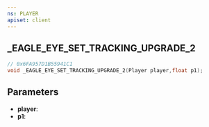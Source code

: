 ```yaml
---
ns: PLAYER
apiset: client
---
```

## _EAGLE_EYE_SET_TRACKING_UPGRADE_2

```c
// 0x6FA957D1B55941C1
void _EAGLE_EYE_SET_TRACKING_UPGRADE_2(Player player,float p1);
```


## Parameters
* **player**:
* **p1**:



